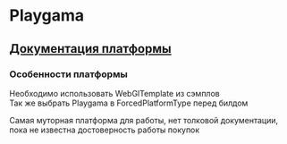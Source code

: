 ﻿# Playgama

## [Документация платформы](https://wiki.playgama.com/playgama/sdk/engines/unity)

### Особенности платформы

Необходимо использовать WebGlTemplate из сэмплов\
Так же выбрать Playgama в ForcedPlatformType перед билдом

Самая муторная платформа для работы, нет толковой документации, пока не известна достоверность работы покупок
